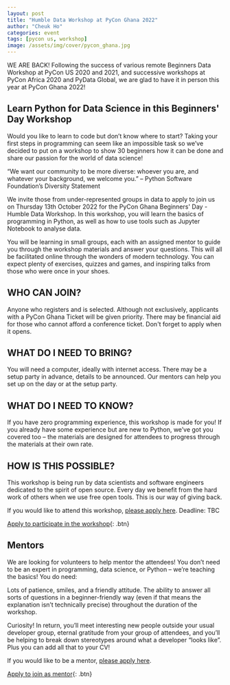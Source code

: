 ```yaml
---
layout: post
title: "Humble Data Workshop at PyCon Ghana 2022"
author: "Cheuk Ho"
categories: event
tags: [pycon us, workshop]
image: /assets/img/cover/pycon_ghana.jpg
---
```


WE ARE BACK! Following the success of various remote Beginners Data Workshop at PyCon US 2020 and 2021, and successive workshops at PyCon Africa 2020 and PyData Global, we are glad to have it in person this year at PyCon Ghana 2022!

## Learn Python for Data Science in this Beginners' Day Workshop

Would you like to learn to code but don’t know where to start? Taking your first steps in programming can seem like an impossible task so we’ve decided to put on a workshop to show 30 beginners how it can be done and share our passion for the world of data science!

“We want our community to be more diverse: whoever you are, and whatever your background, we welcome you.” – Python Software Foundation’s Diversity Statement

We invite those from under-represented groups in data to apply to join us on Thursday 13th October 2022 for the PyCon Ghana Beginners' Day - Humble Data Workshop. In this workshop, you will learn the basics of programming in Python, as well as how to use tools such as Jupyter Notebook to analyse data.

You will be learning in small groups, each with an assigned mentor to guide you through the workshop materials and answer your questions. This will all be facilitated online through the wonders of modern technology. You can expect plenty of exercises, quizzes and games, and inspiring talks from those who were once in your shoes.

## WHO CAN JOIN?
Anyone who registers and is selected. Although not exclusively, applicants with a PyCon Ghana Ticket will be given priority. There may be financial aid for those who cannot afford a conference ticket. Don't forget to apply when it opens.

## WHAT DO I NEED TO BRING?
You will need a computer, ideally with internet access. There may be a setup party in advance, details to be announced. Our mentors can help you set up on the day or at the setup party.

## WHAT DO I NEED TO KNOW?
If you have zero programming experience, this workshop is made for you! If you already have some experience but are new to Python, we’ve got you covered too – the materials are designed for attendees to progress through the materials at their own rate.

## HOW IS THIS POSSIBLE?
This workshop is being run by data scientists and software engineers dedicated to the spirit of open source. Every day we benefit from the hard work of others when we use free open tools. This is our way of giving back.

If you would like to attend this workshop, [please apply here](https://forms.gle/UMiV5QQFGMN5b6wd7). Deadline: TBC

[Apply to participate in the workshop](https://forms.gle/UMiV5QQFGMN5b6wd7){: .btn}

## Mentors
We are looking for volunteers to help mentor the attendees! You don’t need to be an expert in programming, data science, or Python – we’re teaching the basics! You do need:

Lots of patience, smiles, and a friendly attitude. The ability to answer all sorts of questions in a beginner-friendly way (even if that means the explanation isn’t technically precise) throughout the duration of the workshop.

Curiosity! In return, you’ll meet interesting new people outside your usual developer group, eternal gratitude from your group of attendees, and you’ll be helping to break down stereotypes around what a developer “looks like”. Plus you can add all that to your CV!

If you would like to be a mentor, [please apply here](https://forms.gle/UMiV5QQFGMN5b6wd7).

[Apply to join as mentor](https://forms.gle/UMiV5QQFGMN5b6wd7){: .btn}
